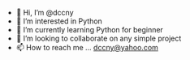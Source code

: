 - 👋 Hi, I’m @dccny
- 👀 I’m interested in Python
- 🌱 I’m currently learning Python for beginner
- 💞️ I’m looking to collaborate on any simple project
- 📫 How to reach me ...
dccny@yahoo.com
<!---
dccny/dccny is a ✨ special ✨ repository because its `README.md` (this file) appears on your GitHub profile.
You can click the Preview link to take a look at your changes.
--->
